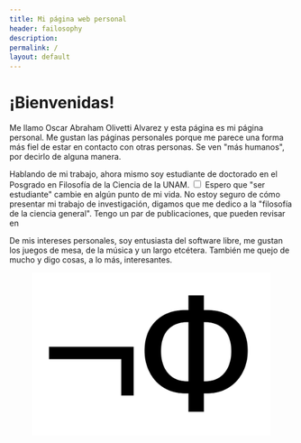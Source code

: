 ```yaml
---
title: Mi página web personal
header: failosophy
description:
permalink: /
layout: default
---
```


<h1>¡Bienvenidas!</h1>

<p>
Me llamo Oscar Abraham Olivetti Alvarez y esta página es mi página personal.
Me gustan las páginas personales porque me parece una forma más fiel de estar en contacto con otras personas.
Se ven "más humanos", por decirlo de alguna manera.
</p>

<p>
Hablando de mi trabajo, ahora mismo soy estudiante de doctorado en el Posgrado en Filosofía de la Ciencia de la UNAM.<label for="1" class="margin-toggle sidenote-number">
 </label>
 <input type="checkbox" 
        id="1" 
        class="margin-toggle"/>
          <span class="sidenote">
            Espero que "ser estudiante" cambie en algún punto de mi vida.
          </span> 
 No estoy seguro de cómo presentar mi trabajo de investigación, digamos que me dedico a la "filosofía de la ciencia general". Tengo un par de publicaciones, que pueden revisar en 
</p>

<p>
De mis intereses personales, soy entusiasta del software libre, me gustan los juegos de mesa, de la música y un largo etcétera. También me quejo de mucho y digo cosas, a lo más, interesantes.

<!--
No soy, ni de lejos, un programador. Pero trato de usar sotware libre en mi vida diaria, especialmente en mi trabjajo.

Mi favorito hasta ahora es Wingspan, diseñado por [Elizabeth Hargrave](https://www.elizhargrave.com/games/wingspan). El arte del juego es simplemente hermoso.
-->

<figure>
<img src="/assets/images/logo.png">
</figure>
</p>

